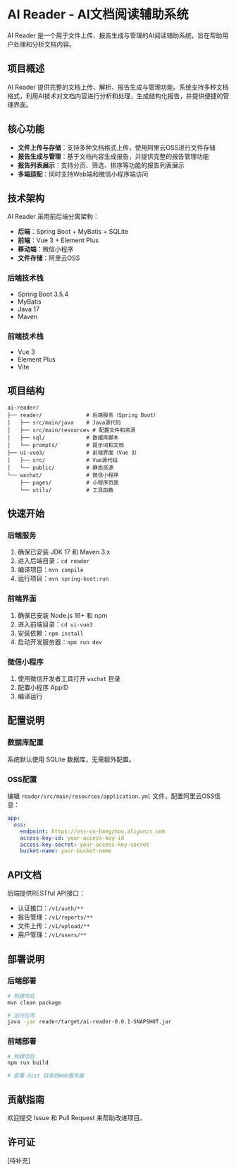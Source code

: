 # AI Reader - AI文档阅读辅助系统

AI Reader 是一个用于文件上传、报告生成与管理的AI阅读辅助系统，旨在帮助用户处理和分析文档内容。

## 项目概述

AI Reader 提供完整的文档上传、解析、报告生成与管理功能。系统支持多种文档格式，利用AI技术对文档内容进行分析和处理，生成结构化报告，并提供便捷的管理界面。

## 核心功能

- **文件上传与存储**：支持多种文档格式上传，使用阿里云OSS进行文件存储
- **报告生成与管理**：基于文档内容生成报告，并提供完整的报告管理功能
- **报告列表展示**：支持分页、筛选、排序等功能的报告列表展示
- **多端适配**：同时支持Web端和微信小程序端访问

## 技术架构

AI Reader 采用前后端分离架构：

- **后端**：Spring Boot + MyBatis + SQLite
- **前端**：Vue 3 + Element Plus
- **移动端**：微信小程序
- **文件存储**：阿里云OSS

### 后端技术栈

- Spring Boot 3.5.4
- MyBatis
- Java 17
- Maven

### 前端技术栈

- Vue 3
- Element Plus
- Vite

## 项目结构

```
ai-reader/
├── reader/              # 后端服务（Spring Boot）
│   ├── src/main/java    # Java源代码
│   ├── src/main/resources # 配置文件和资源
│   ├── sql/             # 数据库脚本
│   └── prompts/         # 提示词和文档
├── ui-vue3/             # 前端界面（Vue 3）
│   ├── src/             # Vue源代码
│   └── public/          # 静态资源
└── wxchat/              # 微信小程序
    ├── pages/           # 小程序页面
    └── utils/           # 工具函数
```

## 快速开始

### 后端服务

1. 确保已安装 JDK 17 和 Maven 3.x
2. 进入后端目录：`cd reader`
3. 编译项目：`mvn compile`
4. 运行项目：`mvn spring-boot:run`

### 前端界面

1. 确保已安装 Node.js 16+ 和 npm
2. 进入前端目录：`cd ui-vue3`
3. 安装依赖：`npm install`
4. 启动开发服务器：`npm run dev`

### 微信小程序

1. 使用微信开发者工具打开 `wxchat` 目录
2. 配置小程序 AppID
3. 编译运行

## 配置说明

### 数据库配置

系统默认使用 SQLite 数据库，无需额外配置。

### OSS配置

编辑 `reader/src/main/resources/application.yml` 文件，配置阿里云OSS信息：

```yaml
app:
  oss:
    endpoint: https://oss-cn-hangzhou.aliyuncs.com
    access-key-id: your-access-key-id
    access-key-secret: your-access-key-secret
    bucket-name: your-bucket-name
```

## API文档

后端提供RESTful API接口：

- 认证接口：`/v1/auth/**`
- 报告管理：`/v1/reports/**`
- 文件上传：`/v1/upload/**`
- 用户管理：`/v1/users/**`

## 部署说明

### 后端部署

```bash
# 构建项目
mvn clean package

# 运行应用
java -jar reader/target/ai-reader-0.0.1-SNAPSHOT.jar
```

### 前端部署

```bash
# 构建项目
npm run build

# 部署 dist 目录到Web服务器
```

## 贡献指南

欢迎提交 Issue 和 Pull Request 来帮助改进项目。

## 许可证

[待补充]